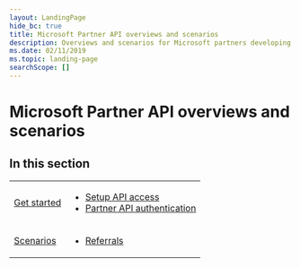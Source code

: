 ```yaml
---
layout: LandingPage
hide_bc: true
title: Microsoft Partner API overviews and scenarios
description: Overviews and scenarios for Microsoft partners developing apps
ms.date: 02/11/2019
ms.topic: landing-page
searchScope: []
---
```


# Microsoft Partner API overviews and scenarios

## <span id="In_this_section"/><span id="in_this_section"/><span id="IN_THIS_SECTION"/>In this section

<table>
  <tr>
    <td><a href="get-started.md">Get started</a></td>
    <td>
      <ul>
        <li><a href="setup-api-access.md">Setup API access</a></li>
        <li><a href="api-authentication.md">Partner API authentication</a></li>
      </ul>
    </td>
  </tr>
  <tr>
    <td><a href="scenarios.md">Scenarios</a></td>
    <td>
      <ul>
        <li><a href="referrals.md">Referrals</a></li>
      </ul>
    </td>
  </tr>
</table>